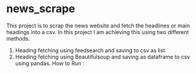 # news_scrape
This project is to scrap the news website and fetch the headlines or main headings into a csv.
In this project I am achieving this using two different methods.
1. Heading fetching using feedsearch and saving to csv as list
2. Heading fetching using Beautifulsoup and saving as dataframe to csv using pandas.
How to Run : 
